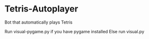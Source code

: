 # Tetris-Autoplayer
Bot that automatically plays Tetris

Run visual-pygame.py if you have pygame installed
Else run visual.py
